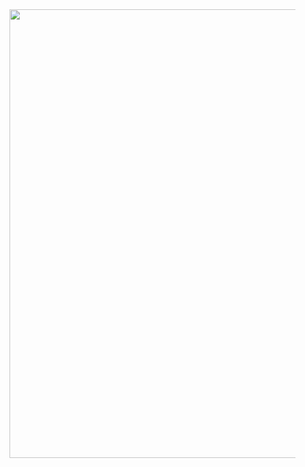 <div align="center">
  <img height=790px width="780px" src="https://user-images.githubusercontent.com/55569181/163725219-55943645-98ff-4ecb-b4b1-2606c435bff7.png">
</div>
